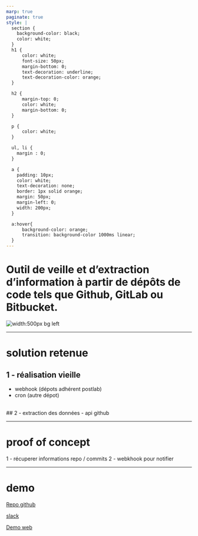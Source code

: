 ```yaml
---
marp: true
paginate: true
style: |
  section {  
    background-color: black;
    color: white;
  }
  h1 {
      color: white;
      font-size: 50px;
      margin-bottom: 0;
      text-decoration: underline;
      text-decoration-color: orange;
  }

  h2 {
      margin-top: 0;
      color: white;
      margin-bottom: 0;
  }

  p {
      color: white;
  }

  ul, li {
    margin : 0;
  }

  a {
    padding: 10px;
    color: white;
    text-decoration: none;
    border: 1px solid orange;
    margin: 50px;
    margin-left: 0;
    width: 200px;
  }

  a:hover{
      background-color: orange;
      transition: background-color 1000ms linear;
  }
---
```


# Outil de veille et d’extraction d’information à partir de dépôts de code tels que Github, GitLab ou Bitbucket.

![width:500px bg left](https://www.postlab.fr/build/images/PostLab_dark_background.25537ee9.png)

---

# solution retenue

## 1 - réalisation vieille
- webhook (dépots adhérent postlab)
- cron (autre dépot)
<br />
## 2 - extraction des données
- api github

---

# proof of concept

1 - récuperer informations repo / commits 
2 - webkhook pour notifier

---

# demo

[Repo github](https://github.com/robin-arbona/postlab)

[slack](slack://open)

[Demo web](http://127.0.0.1:5500/web/index.html)